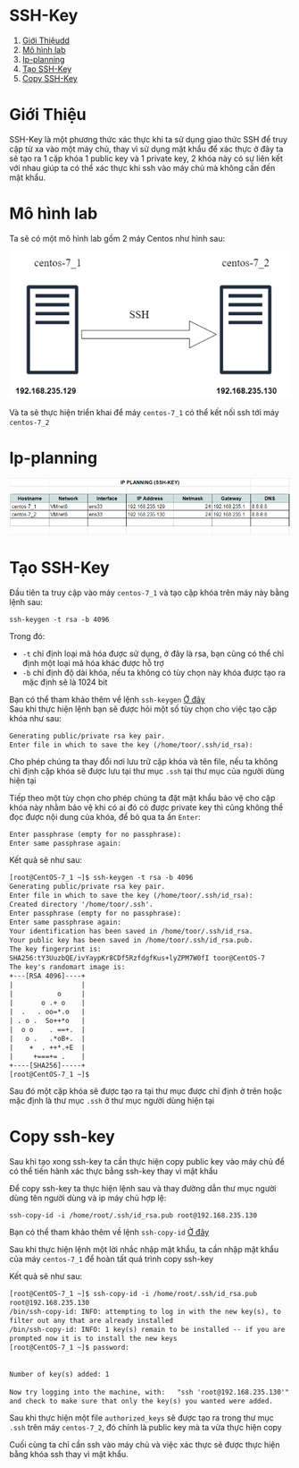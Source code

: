 # SSH-Key

1. [Giới Thiệudd](#gioithieu)
2. [Mô hình lab](#mohinhlab)
3. [Ip-planning](#ip-planning)
4. [Tạo SSH-Key](#create-sshkey)
5. [Copy SSH-Key](#copy-sshkey)


<a name="gioithieu"></a>
# Giới Thiệu
SSH-Key là một phương thức xác thực khi ta sử dụng giao thức SSH để truy cập từ xa vào một máy chủ, thay vì sử dụng mật khẩu để xác thực ở đây ta sẽ tạo ra 1 cặp khóa 1 public key và 1 private key, 2 khóa này có sự liên kết với nhau giúp ta có thể xác thực khi ssh vào máy chủ mà không cần đến mật khẩu. 



<a name="mohinhlab"></a>
# Mô hình lab

Ta sẽ có một mô hình lab gồm 2 máy Centos như hình sau:


<img src="../Images/SSH_KEY.png">


Và ta sẽ thực hiện triển khai để máy `centos-7_1` có thể kết nối ssh tới máy `centos-7_2`



<a name="ip-planning"></a>
# Ip-planning
<img src="../Images/ip-planning.png">

<a name="create-sshkey"></a>
# Tạo SSH-Key
Đầu tiên ta truy cập vào máy `centos-7_1` và tạo cặp khóa trên máy này bằng lệnh sau:
```
ssh-keygen -t rsa -b 4096
```
Trong đó:  
- `-t` chỉ định loại mã hóa được sử dụng, ở đây là rsa, bạn cũng có thể chỉ định một loại mã hóa khác được hỗ trợ  
- `-b` chỉ định độ dài khóa, nếu ta không có tùy chọn này khóa được tạo ra mặc định sẽ là 1024 bit

Bạn có thể tham khảo thêm về lệnh `ssh-keygen` [Ở đây](https://www.ssh.com/ssh/keygen/)  
Sau khi thực hiện lệnh bạn sẽ được hỏi một số tùy chọn cho việc tạo cặp khóa như sau:
```
Generating public/private rsa key pair.
Enter file in which to save the key (/home/toor/.ssh/id_rsa):
```
Cho phép chúng ta thay đổi nơi lưu trữ cặp khóa và tên file, nếu ta không chỉ định cặp khóa sẽ được lưu tại thư mục `.ssh` tại thư mục của người dùng hiện tại


Tiếp theo một tùy chọn cho phép chúng ta đặt mật khẩu bảo vệ cho cặp khóa này nhằm bảo vệ khi có ai đó có được private key thì cũng không thể đọc được nội dung của khóa, để bỏ qua ta ấn `Enter`:

```
Enter passphrase (empty for no passphrase):
Enter same passphrase again:
```

Kết quả sẽ như sau:
```
[root@CentOS-7_1 ~]$ ssh-keygen -t rsa -b 4096
Generating public/private rsa key pair.
Enter file in which to save the key (/home/toor/.ssh/id_rsa):
Created directory '/home/toor/.ssh'.
Enter passphrase (empty for no passphrase):
Enter same passphrase again:
Your identification has been saved in /home/toor/.ssh/id_rsa.
Your public key has been saved in /home/toor/.ssh/id_rsa.pub.
The key fingerprint is:
SHA256:tY3UuzbQE/ivYaypKr8CDf5RzfdgfKus+lyZPM7W0fI toor@CentOS-7
The key's randomart image is:
+---[RSA 4096]----+
|                 |
|           o     |
|       o .+ o    |
|  .   . oo=*.o   |
| . o .  So++*o   |
|  o o    . ==+.  |
|   o .   .*oB+.  |
|    +  . ++*.+E  |
|     +===+= .    |
+----[SHA256]-----+
[root@CentOS-7_1 ~]$
```

Sau đó một cặp khóa sẽ được tạo ra tại thư mục được chỉ định ở trên hoặc mặc định là thư mục `.ssh` ở thư mục người dùng hiện tại

<!-- ### Windows
Đối với windows ta có thể tạo ssh-key bằng một số phần mềm như Putty, MobaXterm hoặc có thể cài git và sử dụng git-bash -->

<a name="ssh-copy-id"></a>
# Copy ssh-key
Sau khi tạo xong ssh-key ta cần thực hiện copy public key vào máy chủ để có thể tiến hành xác thực bằng ssh-key thay vì mật khẩu

Để copy ssh-key ta thực hiện lệnh sau và thay đường dẫn thư mục người dùng tên người dùng và ip máy chủ hợp lệ:

```
ssh-copy-id -i /home/root/.ssh/id_rsa.pub root@192.168.235.130
```
Bạn có thể tham khảo thêm về lệnh `ssh-copy-id` [Ở đây](https://www.ssh.com/ssh/copy-id)  

Sau khi thực hiện lệnh một lời nhắc nhập mật khẩu, ta cần nhập mật khẩu của máy `centos-7_1` để hoàn tất quá trình copy ssh-key

Kết quả sẽ như sau:
```
[root@CentOS-7_1 ~]$ ssh-copy-id -i /home/root/.ssh/id_rsa.pub root@192.168.235.130
/bin/ssh-copy-id: INFO: attempting to log in with the new key(s), to filter out any that are already installed
/bin/ssh-copy-id: INFO: 1 key(s) remain to be installed -- if you are prompted now it is to install the new keys
[root@CentOS-7_1 ~]$ password:


Number of key(s) added: 1

Now try logging into the machine, with:   "ssh 'root@192.168.235.130'"
and check to make sure that only the key(s) you wanted were added.
```

Sau khi thực hiện một file `authorized_keys` sẽ được tạo ra trong thư mục `.ssh` trên máy `centos-7_2`, đó chính là public key mà ta vừa thực hiện copy

Cuối cùng ta chỉ cần ssh vào máy chủ và việc xác thực sẽ được thực hiện bằng khóa ssh thay vì mật khẩu.